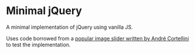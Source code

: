 # Minimal jQuery

A minimal implementation of jQuery using vanilla JS.

Uses code borrowed from a [popular image slider written by André Cortellini](https://codepen.io/AndreCortellini/pen/kxwmj) to test the implementation.
